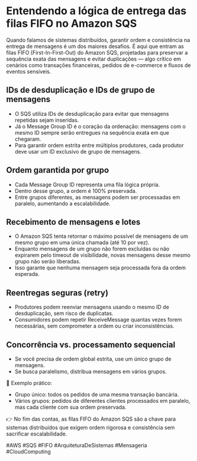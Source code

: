 # Entendendo a lógica de entrega das filas FIFO no Amazon SQS

Quando falamos de sistemas distribuídos, garantir ordem e consistência na entrega de mensagens é um dos maiores desafios. É aqui que entram as filas FIFO (First-In-First-Out) do Amazon SQS, projetadas para preservar a sequência exata das mensagens e evitar duplicações — algo crítico em cenários como transações financeiras, pedidos de e-commerce e fluxos de eventos sensíveis.

## IDs de desduplicação e IDs de grupo de mensagens

- O SQS utiliza IDs de desduplicação para evitar que mensagens repetidas sejam inseridas.
- Já o Message Group ID é o coração da ordenação: mensagens com o mesmo ID sempre serão entregues na sequência exata em que chegaram.
- Para garantir ordem estrita entre múltiplos produtores, cada produtor deve usar um ID exclusivo de grupo de mensagens.

## Ordem garantida por grupo

- Cada Message Group ID representa uma fila lógica própria.
- Dentro desse grupo, a ordem é 100% preservada.
- Entre grupos diferentes, as mensagens podem ser processadas em paralelo, aumentando a escalabilidade.

## Recebimento de mensagens e lotes

- O Amazon SQS tenta retornar o máximo possível de mensagens de um mesmo grupo em uma única chamada (até 10 por vez).
- Enquanto mensagens de um grupo não forem excluídas ou não expirarem pelo timeout de visibilidade, novas mensagens desse mesmo grupo não serão liberadas.
- Isso garante que nenhuma mensagem seja processada fora da ordem esperada.

 ## Reentregas seguras (retry)

- Produtores podem reenviar mensagens usando o mesmo ID de desduplicação, sem risco de duplicatas.
- Consumidores podem repetir ReceiveMessage quantas vezes forem necessárias, sem comprometer a ordem ou criar inconsistências.

## Concorrência vs. processamento sequencial

- Se você precisa de ordem global estrita, use um único grupo de mensagens.
- Se busca paralelismo, distribua mensagens em vários grupos.

📌 Exemplo prático:

- Grupo único: todos os pedidos de uma mesma transação bancária.
- Vários grupos: pedidos de diferentes clientes processados em paralelo, mas cada cliente com sua ordem preservada.

👉 No fim das contas, as filas FIFO do Amazon SQS são a chave para sistemas distribuídos que exigem ordem rigorosa e consistência sem sacrificar escalabilidade.

#AWS #SQS #FIFO #ArquiteturaDeSistemas #Mensageria #CloudComputing
